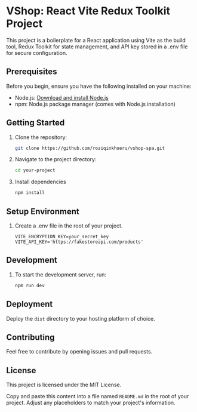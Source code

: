 # VShop: React Vite Redux Toolkit Project

This project is a boilerplate for a React application using Vite as the build tool, Redux Toolkit for state management, and API key stored in a .env file for secure configuration.

## Prerequisites

Before you begin, ensure you have the following installed on your machine:

- Node.js: [Download and install Node.js](https://nodejs.org/)
- npm: Node.js package manager (comes with Node.js installation)

## Getting Started

1. Clone the repository:

   ```bash
   git clone https://github.com/roziqinkhoeru/vshop-spa.git
   ```

2. Navigate to the project directory:

   ```bash
   cd your-project
   ```

3. Install dependencies

   ```bash
   npm install
   ```

## Setup Environment

1. Create a .env file in the root of your project.

   ```env
   VITE_ENCRYPTION_KEY=your_secret_key
   VITE_API_KEY='https://fakestoreapi.com/products'
   ```

## Development

1. To start the development server, run:
   ```bash
   npm run dev
   ```

## Deployment

Deploy the `dist` directory to your hosting platform of choice.

## Contributing

Feel free to contribute by opening issues and pull requests.

## License

This project is licensed under the MIT License.

Copy and paste this content into a file named `README.md` in the root of your project. Adjust any placeholders to match your project's information.
